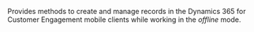 Provides methods to create and manage records in the Dynamics 365 for Customer Engagement mobile clients while working in the *offline* mode. 
